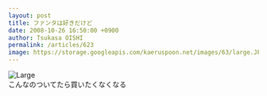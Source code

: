 ```yaml
---
layout: post
title: ファンタは好きだけど
date: 2008-10-26 16:50:00 +0900
author: Tsukasa OISHI
permalink: /articles/623
image: https://storage.googleapis.com/kaeruspoon.net/images/63/large.JPG?1300876166
---
```



![Large](https://storage.googleapis.com/kaeruspoon.net/images/63/large.JPG?1300876166)  
こんなのついてたら買いたくなくなる  

